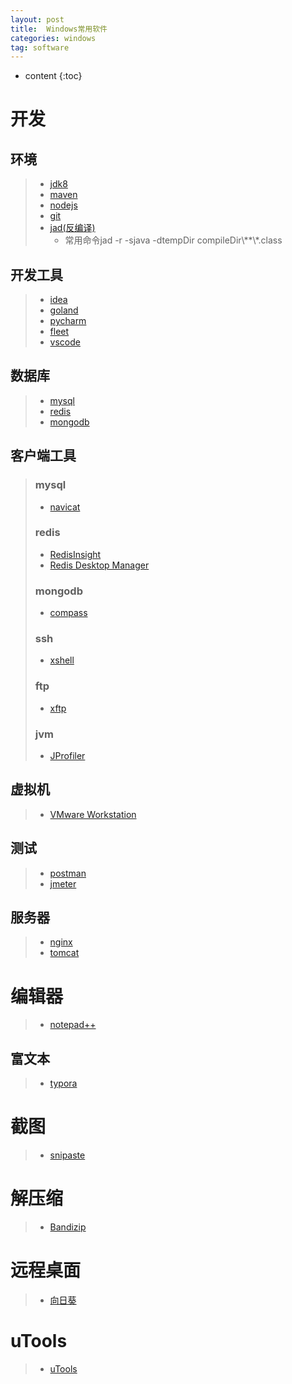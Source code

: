 ```yaml
---
layout: post
title:  Windows常用软件
categories: windows
tag: software
---
```



* content
{:toc}


# 开发

## 环境
> + <a href="https://www.oracle.com/java/technologies/downloads/#java8" target="_blank">jdk8</a>
> + <a href="https://maven.apache.org/download.cgi" target="_blank">maven</a>
> + <a href="https://nodejs.org/en/download/" target="_blank">nodejs</a>
> + <a href="https://git-scm.com/downloads" target="_blank">git</a>
> + <a href="http://www.kpdus.com/jad.html#download" target="_blank">jad(反编译)</a><ul><li>常用命令jad -r -sjava -dtempDir compileDir\\**\\\*.class</li></ul>

## 开发工具
> + <a href="https://www.jetbrains.com.cn/idea/" target="_blank">idea</a>
> + <a href="https://www.jetbrains.com.cn/go/" target="_blank">goland</a>
> + <a href="https://www.jetbrains.com.cn/pycharm/" target="_blank">pycharm</a>
> + <a href="https://www.jetbrains.com.cn/fleet/" target="_blank">fleet</a>
> + <a href="https://code.visualstudio.com/" target="_blank">vscode</a>

## 数据库
> + <a href="https://dev.mysql.com/downloads/mysql/" target="_blank">mysql</a>
> + <a href="https://github.com/microsoftarchive/redis/releases" target="_blank">redis</a>
> + <a href="https://www.mongodb.com/try/download/community" target="_blank">mongodb</a>

## 客户端工具
> ### mysql
> + <a href="http://www.navicat.com.cn/download/navicat-premium" target="_blank">navicat</a>
> 
> ### redis
> + <a href="https://redis.com/redis-enterprise/redis-insight/" target="_blank">RedisInsight</a>
> + <a href="javascript:;">Redis Desktop Manager</a>
>
> ### mongodb
> + <a href="https://www.mongodb.com/try/download/compass" target="_blank">compass</a>
> 
> ### ssh
> + <a href="javascript:;">xshell</a>
> 
> ### ftp
> + <a href="javascript:;">xftp</a>
> 
> ### jvm
> + <a href="javascript:;">JProfiler</a>

## 虚拟机
> + <a href="javascript:;">VMware Workstation</a>

## 测试
> + <a href="https://www.postman.com/downloads/?utm_source=postman-home" target="_blank">postman</a>
> + <a href="https://jmeter.apache.org/download_jmeter.cgi" target="_blank">jmeter</a>

## 服务器
> + <a href="http://nginx.org/en/download.html" target="_blank">nginx</a>
> + <a href="https://tomcat.apache.org/download-10.cgi" target="_blank">tomcat</a>


# 编辑器

> + <a href="https://notepad-plus-plus.org/downloads/" target="_blank">notepad++</a>
## 富文本
> + <a href="https://typora.io/#download" target="_blank">typora</a>


# 截图

> + <a href="https://zh.snipaste.com/" target="_blank">snipaste</a>


# 解压缩

> + <a href="http://www.bandisoft.com/" target="_blank">Bandizip</a>


# 远程桌面

> + <a href="https://sunlogin.oray.com/download?categ=personal" target="_blank">向日葵</a>

# uTools

> + <a href="https://www.u.tools/" target="_blank">uTools</a>